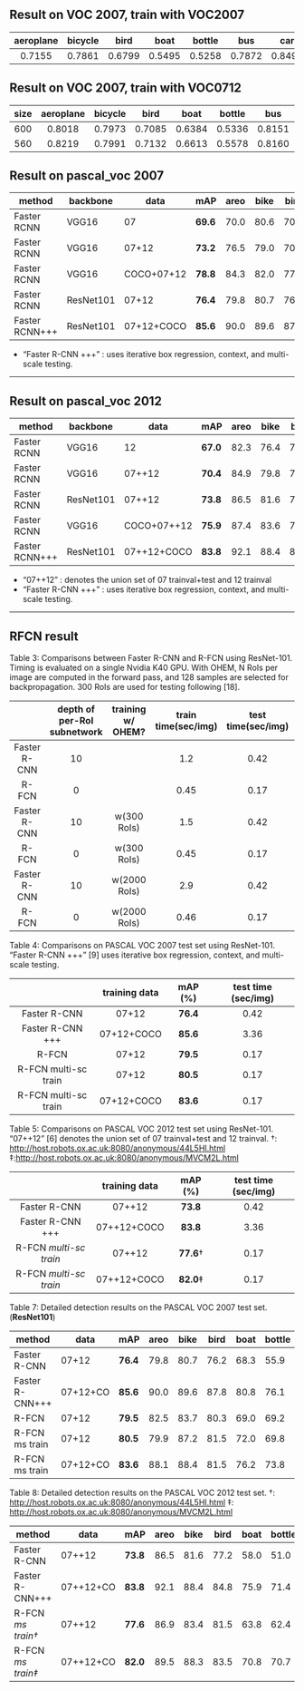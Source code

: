 ## Result on VOC 2007, train with VOC2007

|aeroplane|bicycle | bird | boat |bottle| bus  | car  |  cat |chair |  cow |diningtable|  dog |horse |motorbike|person|pottedplant|sheep |  sofa |train |tvmonitor|   MAP |
|:-------:|:------:|:----:|:----:|:----:|:----:|:----:|:----:|:----:|:----:|:---------:|:----:|:----:|:-------:|:----:|:---------:|:----:|:-----:|:----:|:-------:|:-----:|
|  0.7155 | 0.7861 |0.6799|0.5495|0.5258|0.7872|0.8494|0.8293|0.5850|0.4755|   0.7808  |0.7879|0.8363| 0.7436  |0.7701|   0.4318  |0.7105| 0.6811|0.7703|  0.7238 | 0.7010|


## Result on VOC 2007, train with VOC0712

|size |aeroplane|bicycle | bird | boat |bottle| bus  | car  |  cat |chair |  cow |diningtable|  dog |horse |motorbike|person|pottedplant|sheep |  sofa |train |tvmonitor|   MAP |
|:---:|:-------:|:------:|:----:|:----:|:----:|:----:|:----:|:----:|:----:|:----:|:---------:|:----:|:----:|:-------:|:----:|:---------:|:----:|:-----:|:----:|:-------:|:-----:|
|600  |  0.8018 | 0.7973 |0.7085|0.6384|0.5336|0.8151|0.8338|0.8591|0.5493|0.7550|   0.6690  |0.8223|0.8607| 0.7693  |0.7686|   0.4168  |0.7528| 0.7224|0.8093|  0.7357 | 0.7309|
|560  |  0.8219 | 0.7991 |0.7132|0.6613|0.5578|0.8160|0.8559|0.8650|0.5519|0.7627|   0.6643  |0.8431|0.8626| 0.7702  |0.7810|   0.3953  |0.7559| 0.7184|0.7933|  0.7294 | 0.7359|

## Result on pascal_voc 2007

method|backbone|data|mAP|areo|bike|bird|boat|bottle|bus|car|cat|chair|cow|table|dog|horse|mbike|person|plant|sheep|sofa|train|tv|
------|----|----|----|----|----|----|----|----|----|----|----|----|----|----|----|----|----|----|----|----|----|----|----|
Faster RCNN|VGG16|07|**69.6**|70.0|80.6|70.1|57.3|49.9|78.2|80.4|82.0|52.2|75.3|67.2|80.3|79.8|75.0|76.3|39.1|68.3|67.3|81.1|67.6|
Faster RCNN|VGG16|07+12|**73.2**|76.5|79.0|70.9|65.5|52.1|83.1|84.7|86.4|52.0|81.9|65.7|84.8|84.6|77.5|76.7|38.8|73.6|73.9|83.0|72.6|
Faster RCNN|VGG16|COCO+07+12|**78.8**|84.3|82.0|77.7|68.9|65.7|88.1|88.4|88.9|63.6|86.3|70.8|85.9|87.6|80.1|82.3|53.6|80.4|75.8|86.6|78.9|
Faster RCNN|ResNet101|07+12|**76.4**|79.8|80.7|76.2|68.3|55.9|85.1|85.3|89.8|56.7|87.8|69.4|88.3|88.9|80.9|78.4|41.7|78.6|79.8|85.3|72.0|
Faster RCNN+++|ResNet101|07+12+COCO|**85.6**|90.0|89.6|87.8|80.8|76.1|89.9|89.9|89.6|75.5|90.0|80.7|89.6|90.3|89.1|88.7|65.4|88.1|85.6|89.0|86.8|


* “Faster R-CNN +++” : uses iterative box regression, context, and multi-scale testing.

----

## Result on pascal_voc 2012

method|backbone|data|mAP|areo|bike|bird|boat|bottle|bus|car|cat|chair|cow|table|dog|horse|mbike|person|plant|sheep|sofa|train|tv|
------|----|----|----|----|----|----|----|----|----|----|----|----|----|----|----|----|----|----|----|----|----|----|----|
Faster RCNN|VGG16|12|**67.0**|82.3|76.4|71.0|48.4|45.2|72.1|72.3|87.3|42.2|73.7|50.0|86.8|78.7|78.4|77.4|34.5|70.1|57.1|77.1|58.9|
Faster RCNN|VGG16|07++12|**70.4**|84.9|79.8|74.3|53.9|49.8|77.5|75.9|88.5|45.6|77.1|55.3|86.9|81.7|80.9|79.6|40.1|72.6|60.9|81.2|61.5|
Faster RCNN|ResNet101|07++12|**73.8**|86.5|81.6|77.2|58.0|51.0|78.6|76.6|93.2|48.6|80.4|59.0|92.1|85.3|84.8|80.7|48.1|77.3|66.5|84.7|65.6|
Faster RCNN|VGG16|COCO+07++12|**75.9**|87.4|83.6|76.8|62.9|59.6|81.9|82.0|91.3|54.9|82.6|59.0|89.0|85.5|84.7|84.1|52.2|78.9|65.5|85.4|70.2|
Faster RCNN+++|ResNet101|07++12+COCO|**83.8**|92.1|88.4|84.8|75.9|71.4|86.3|87.8|94.2|66.8|89.4|69.2|93.9|91.9|90.9|89.6|67.9|88.2|76.8|90.3|80.0|

* “07++12” : denotes the union set of 07 trainval+test and 12 trainval
* “Faster R-CNN +++” : uses iterative box regression, context, and multi-scale testing.

----

## RFCN result

Table 3: Comparisons between Faster R-CNN and R-FCN using ResNet-101. Timing is evaluated on a single Nvidia K40 GPU. With OHEM, N RoIs per image are computed in the forward pass, and 128 samples are selected for backpropagation. 300 RoIs are used for testing following [18].

| |depth of per-RoI subnetwork|training w/ OHEM?|train time(sec/img)|test time(sec/img)|mAP (%) on VOC07|
|:----:|:----------:|:--------:|:------------------:|:----------------:|:----------------:|
|Faster R-CNN|10| |1.2|0.42|**76.4**|
|R-FCN|0| |0.45|0.17|**76.6**|
|Faster R-CNN|10| w(300 RoIs)|1.5|0.42|**79.3**|
|R-FCN|0|w(300 RoIs)|0.45|0.17|**79.5**|
|Faster R-CNN|10|w(2000 RoIs)|2.9|0.42|**N/A**|
|R-FCN|0|w(2000 RoIs)|0.46|0.17|**79.3**|

Table 4: Comparisons on PASCAL VOC 2007 test set using ResNet-101. “Faster R-CNN +++” [9] uses iterative box regression, context, and multi-scale testing.

| |training data|mAP (%)|test time (sec/img)|
|:----:|:----:|:----:|:----:|
|Faster R-CNN|07+12|**76.4**|0.42|
|Faster R-CNN +++|07+12+COCO|**85.6**|3.36|
|R-FCN|07+12|**79.5**|0.17|
|R-FCN multi-sc train|07+12|**80.5**|0.17|
|R-FCN multi-sc train|07+12+COCO|**83.6**|0.17|


Table 5: Comparisons on PASCAL VOC 2012 test set using ResNet-101. “07++12” [6] denotes the union set of 07 trainval+test and 12 trainval.
†: http://host.robots.ox.ac.uk:8080/anonymous/44L5HI.html ‡:http://host.robots.ox.ac.uk:8080/anonymous/MVCM2L.html

| |training data|mAP (%)|test time (sec/img)|
|:----:|:----:|:----:|:----:|
|Faster R-CNN|07++12|**73.8**|0.42|
|Faster R-CNN +++|07++12+COCO|**83.8**|3.36|
|R-FCN *multi-sc train*|07++12|**77.6**†|0.17|
|R-FCN *multi-sc train*|07++12+COCO|**82.0**‡|0.17|

Table 7: Detailed detection results on the PASCAL VOC 2007 test set.(**ResNet101**)

|method|data|mAP|areo|bike|bird|boat|bottle|bus|car|cat|chair|cow|table|dog|horse|mbike|person|plant|sheep|sofa|train|tv|
|------|----|----|----|----|----|----|----|----|----|----|----|----|----|----|----|----|----|----|----|----|----|----|
|Faster R-CNN|07+12|**76.4**|79.8|80.7|76.2|68.3|55.9|85.1|85.3|89.8|56.7|87.8|69.4|88.3|88.9|80.9|78.4|41.7|78.6|79.8|85.3|72.0|
|Faster R-CNN+++|07+12+CO|**85.6**|90.0|89.6|87.8|80.8|76.1|89.9|89.9|89.6|75.5|90.0|80.7|89.6|90.3|89.1|88.7|65.4|88.1|85.6|89.0|86.8|
|R-FCN|07+12|**79.5**|82.5|83.7|80.3|69.0|69.2|87.5|88.4|88.4|65.4|87.3|72.1|87.9|88.3|81.3|79.8|54.1|79.6|78.8|87.1|79.5|
|R-FCN ms train|07+12|**80.5**|79.9|87.2|81.5|72.0|69.8|86.8|88.5|89.8|67.0|88.1|74.5|89.8|90.6|79.9|81.2|53.7|81.8|81.5|85.9|79.9|
|R-FCN ms train|07+12+CO|**83.6**|88.1|88.4|81.5|76.2|73.8|88.7|89.7|89.6|71.1|89.9|76.6|90.0|90.4|88.7|86.6|59.7|87.4|84.1|88.7|82.4|

Table 8: Detailed detection results on the PASCAL VOC 2012 test set. 
†: http://host.robots.ox.ac.uk:8080/anonymous/44L5HI.html ‡: http://host.robots.ox.ac.uk:8080/anonymous/MVCM2L.html

|method|data|mAP|areo|bike|bird|boat|bottle|bus|car|cat|chair|cow|table|dog|horse|mbike|person|plant|sheep|sofa|train|tv|
|------|----|----|----|----|----|----|----|----|----|----|----|----|----|----|----|----|----|----|----|----|----|----|
|Faster R-CNN|07++12|**73.8**|86.5|81.6|77.2|58.0|51.0|78.6|76.6|93.2|48.6|80.4|59.0|92.1|85.3|84.8|80.7|48.1|77.3|66.5|84.7|65.6|
|Faster R-CNN+++|07++12+CO|**83.8**|92.1|88.4|84.8|75.9|71.4|86.3|87.8|94.2|66.8|89.4|69.2|93.9|91.9|90.9|89.6|67.9|88.2|76.8|90.3|80.0|
|R-FCN *ms train†*|07++12|**77.6**|86.9|83.4|81.5|63.8|62.4|81.6|81.1|93.1|58.0|83.8|60.8|92.7|86.0|84.6|84.4|59.0|80.8|68.6|86.1|72.9|
|R-FCN *ms train‡*|07++12+CO|**82.0**|89.5|88.3|83.5|70.8|70.7|85.5|86.3|94.2|64.7|87.6|65.8|92.7|90.5|89.4|87.8|65.6|85.6|74.5|88.9|77.4|
